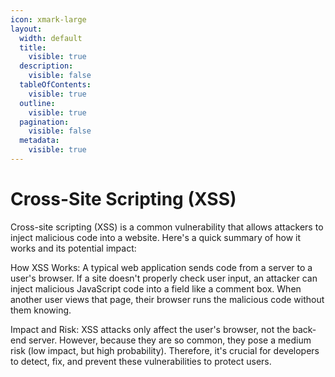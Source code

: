 ```yaml
---
icon: xmark-large
layout:
  width: default
  title:
    visible: true
  description:
    visible: false
  tableOfContents:
    visible: true
  outline:
    visible: true
  pagination:
    visible: false
  metadata:
    visible: true
---
```


# Cross-Site Scripting (XSS)

Cross-site scripting (XSS) is a common vulnerability that allows attackers to inject malicious code into a website. Here's a quick summary of how it works and its potential impact:

How XSS Works: A typical web application sends code from a server to a user's browser. If a site doesn't properly check user input, an attacker can inject malicious JavaScript code into a field like a comment box. When another user views that page, their browser runs the malicious code without them knowing.

Impact and Risk: XSS attacks only affect the user's browser, not the back-end server. However, because they are so common, they pose a medium risk (low impact, but high probability). Therefore, it's crucial for developers to detect, fix, and prevent these vulnerabilities to protect users.
